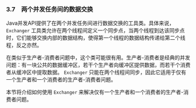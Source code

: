 ### 3.7　两个并发任务间的数据交换

Java并发API提供了在两个并发任务间进行数据交换的工具类。具体来说， `Exchanger` 工具类允许在两个线程间定义一个同步点，当两个线程到达该同步点时，它们能够交换内部的数据结构，使得第一个线程的数据结构传递给第二个线程，反之亦然。

在类似于生产者-消费者问题中，这个类可能很有用。生产者-消费者是经典的并发问题：有一块公共的数据缓冲区，若干个生产者向缓冲区提供数据，而若干个消费者从缓冲区中提取数据。 `Exchanger` 只能在两个线程间同步，因此它适用于仅有一个生产者和一个消费者的生产者-消费者问题。

本节将介绍如何使用 `Exchanger` 来解决仅有一个生产者和一个消费者的生产者-消费者问题。

